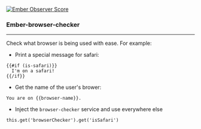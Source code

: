[![Ember Observer Score](http://emberobserver.com/badges/ember-browser-checker.svg)](http://emberobserver.com/addons/ember-browser-checker)

### Ember-browser-checker

-------------

Check what browser is being used with ease. For example:

+ Print a special message for safari:

```
{{#if (is-safari)}}
  I'm on a safari!
{{/if}}
```

+ Get the name of the user's brower:

```
You are on {{browser-name}}.
```

+ Inject the `browser-checker` service and use everywhere else

```
this.get('browserChecker').get('isSafari')
```
